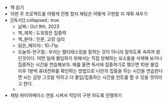 - 책 읽기
- 이번 주 프로젝트를 어떻게 진행 할지 채팅은 어떻게 구현할 지 계획 세우기
- [[독서]]
  collapsed:: true
	- 날짜:: Oct 9th, 2023
	- 책_제목:: 도둑맞은 집중력
	- 책_분야:: 인문, 교양 심리
	- 읽은_페이지:: 10-71p
	- 오늘의-한구절:: 우리는 멀티태스킹을 잘하는 것이 아니라 잘하도록 속여져 왔던것이다. 어떤 일에 몰입하기 위해서는 직접 방해하는 요소들을 삭제해 보거나 집중하는 시간을 연습해보자. 예를 들면 독서에 집중하기로 했으면 10분 몰입 이후 1분씩 휴대전화를 확인하는 방법으로 나만의 집중을 하는 시간을 연습한다면 뇌는 금방 그것을 익히고 더 몰입/집중하는 시간을 컨트롤 할 수 있을 것이라고 한다.
	-
- 채팅 파이어베이스 연동 시켜서 적당히 구현 하도록 진행하기